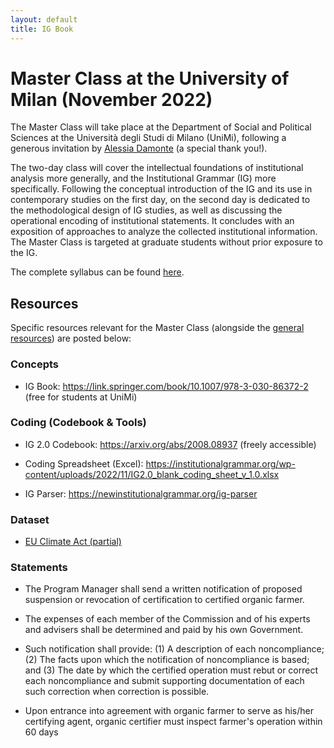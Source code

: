 ```yaml
---
layout: default
title: IG Book
---
```



# Master Class at the University of Milan (November 2022)

The Master Class will take place at the Department of Social and Political Sciences at the Università degli Studi di Milano (UniMi), following a generous invitation by [Alessia Damonte](https://expertise.unimi.it/get/person/alessia-damonte) (a special thank you!). 

The two-day class will cover the intellectual foundations of institutional analysis more generally, and the Institutional Grammar (IG) more specifically. Following the conceptual introduction of the IG and its use in contemporary studies on the first day, on the second day is dedicated to the methodological design of IG studies, as well as discussing the operational encoding of institutional statements. It concludes with an exposition of approaches to analyze the collected institutional information. The Master Class is targeted at graduate students without prior exposure to the IG.

The complete syllabus can be found [here](https://newinstitutionalgrammar.org/resources/IG%20Master%20Class%20Milan%20Overview.pdf).

## Resources

Specific resources relevant for the Master Class (alongside the <a href="{{ site.path }}/resources.html">general resources</a>) are posted below:

### Concepts

* IG Book: https://link.springer.com/book/10.1007/978-3-030-86372-2 (free for students at UniMi)

### Coding (Codebook & Tools)

* IG 2.0 Codebook: https://arxiv.org/abs/2008.08937 (freely accessible)

* Coding Spreadsheet (Excel): https://institutionalgrammar.org/wp-content/uploads/2022/11/IG2.0_blank_coding_sheet_v_1.0.xlsx

* IG Parser: https://newinstitutionalgrammar.org/ig-parser

### Dataset

* [EU Climate Act (partial)](https://docs.google.com/spreadsheets/d/1cFNIgemAie4Q9AHpDyBbJjpfgICnPumcTBMDWVy6E8k/edit?usp=sharing)


### Statements

* The Program Manager shall send a written notification of proposed suspension or revocation of certification to certified organic farmer.

* The expenses of each member of the Commission and of his experts and advisers shall be determined and paid by his own Government.

* Such notification shall provide: (1) A description of each noncompliance; (2) The facts upon which the notification of noncompliance is based; and (3) The date by which the certified operation must rebut or correct each noncompliance and submit supporting documentation of each such correction when correction is possible.

* Upon entrance into agreement with organic farmer to serve as his/her certifying agent, organic certifier must inspect farmer's operation within 60 days